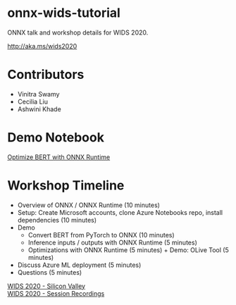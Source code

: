 # onnx-wids-tutorial
ONNX talk and workshop details for WIDS 2020.

http://aka.ms/wids2020

# Contributors
- Vinitra Swamy
- Cecilia Liu
- Ashwini Khade 

# Demo Notebook
[Optimize BERT with ONNX Runtime](Demo-Inference-PyTorch-Bert-Model-for-High-Performance-in-ONNX-Runtime.ipynb)

# Workshop Timeline 
- Overview of ONNX / ONNX Runtime (10 minutes)  
- Setup: Create Microsoft accounts, clone Azure Notebooks repo, install dependencies (10 minutes)  
- Demo
  - Convert BERT from PyTorch to ONNX (10 minutes)  
  - Inference inputs / outputs with ONNX Runtime (5 minutes)  
  - Optimizations with ONNX Runtime (5 minutes) + Demo: OLive Tool (5 minutes)  
- Discuss Azure ML deployment (5 minutes)  
- Questions (5 minutes)

[WIDS 2020 - Silicon Valley](https://events.sap.com/us/wids-2020-sv/en/home)  
[WIDS 2020 - Session Recordings](https://events.sap.com/us/wids-2020-sv/en/recordings)
